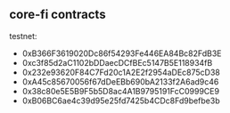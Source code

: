 ## core-fi contracts

testnet:
- 0xB366F3619020Dc86f54293Fe446EA84Bc82FdB3E
- 0xc3f85d2aC1102bDDaecDCfBEc5147B5E118934fB
- 0x232e93620F84C7Fd20c1A2E2f2954aDEc875cD38
- 0xA45c85670056f67dDeEBb690bA2133f2A6ad9c46
- 0x38c80e5E5B9F5b5D8ac4A1B9795191FcC0999CE9
- 0xB06BC6ae4c39d95e25fd7425b4CDc8Fd9befbe3b